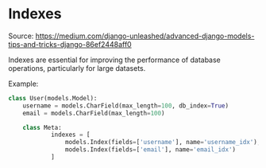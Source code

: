 # Indexes

Source: https://medium.com/django-unleashed/advanced-django-models-tips-and-tricks-django-86ef2448aff0

Indexes are essential for improving the performance of database operations, particularly for large datasets.

Example:
```python
class User(models.Model):
    username = models.CharField(max_length=100, db_index=True)
    email = models.CharField(max_length=100)

    class Meta:
            indexes = [
                models.Index(fields=['username'], name='username_idx'),
                models.Index(fields=['email'], name='email_idx')
            ]
```
